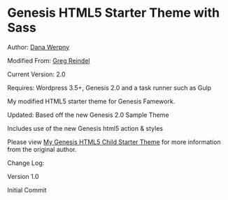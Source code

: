Genesis HTML5 Starter Theme with Sass
=================================

Author: <a href="http://www.gregreindel.com">Dana Werpny</a>

Modified From: <a href="http://www.gregreindel.com">Greg Reindel</a>

Current Version: 2.0

Requires: Wordpress 3.5+, Genesis 2.0 and a task runner such as Gulp

My modified HTML5 starter theme for Genesis Famework.

Updated: Based off the new Genesis 2.0 Sample Theme

Includes use of the new Genesis html5 action & styles

Please view <a href="http://www.gregreindel.com/genesis-html5-child-starter-theme/">My Genesis HTML5 Child Starter Theme</a> for more information from the original author.

Change Log:

Version 1.0

Initial Commit
